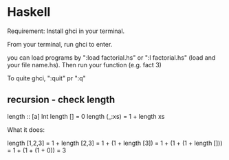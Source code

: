 # Haskell

Requirement:
Install ghci in your terminal.

From your terminal, run ghci to enter.

you can load programs by ":load factorial.hs" or ":l factorial.hs" (load and your file name.hs).
Then run your function (e.g. fact 3)

To quite ghci, ":quit" pr ":q"


## recursion - check length
length       :: [a] Int
length []     = 0
length (_:xs) = 1 + length xs

What it does:

length [1,2,3]
= 1 + length [2,3]
= 1 + (1 + length [3])
= 1 + (1 + (1 + length []))
= 1 + (1 + (1 + 0))
= 3